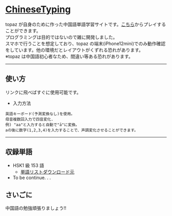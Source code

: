# [ChineseTyping](https://topaz13.github.io/ChineseTyping/)

topaz が自身のために作った中国語単語学習サイトです。[こちら](https://topaz13.github.io/ChineseTyping/)からプレイすることができます。  
プログラミングは目的ではないので雑に開発しました。  
スマホで行うことを想定しており、topaz の端末(iPhone12mini)でのみ動作確認をしています。他の環境だとレイアウトがくずれる恐れがあります。  
※topaz は中国語初心者なため、間違い等ある恐れがあります。

---

## 使い方

リンクに飛べばすぐに使用可能です。

- 入力方法

```
英語キーボード(予測変換なし)を使用。
母音複数回入力で四音変化.
例) "aa"と入力すると自動で"ā"に変換。
aの後に数字(1,2,3,4)を入力することで、声調変化させることができます。
```

---

## 収録単語

- HSK1 級 153 語
  - [単語リストダウンロード元](https://12daimedaimonya-chinese.com/hsk-word-download/)
- To be continue. . .

## さいごに

中国語の勉強頑張りましょう!!
